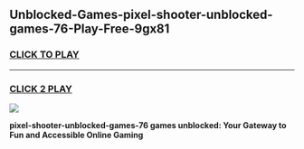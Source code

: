 
## Unblocked-Games-pixel-shooter-unblocked-games-76-Play-Free-9gx81
<h3>
<a href="https://premium76.site?title=pixel-shooter-unblocked-games-76&ref=21A">CLICK TO PLAY</a></h3>
<hr>

<h3>
<a href="https://premium76.site?title=pixel-shooter-unblocked-games-76&ref=21A">CLICK 2 PLAY</a>
  
</h3>

<a href="https://premium76.site?title=pixel-shooter-unblocked-games-76&ref=21A"><img src="https://clearcache.store/games.png"></a>


**pixel-shooter-unblocked-games-76 games unblocked: Your Gateway to Fun and Accessible Online Gaming**
